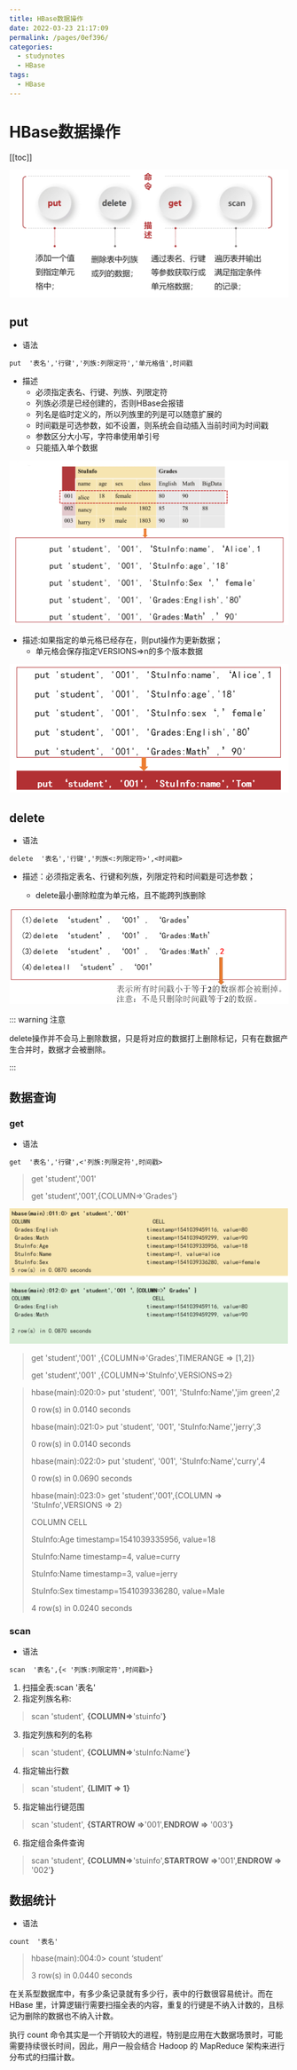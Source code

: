 ```yaml
---
title: HBase数据操作
date: 2022-03-23 21:17:09
permalink: /pages/0ef396/
categories:
  - studynotes
  - HBase
tags:
  - HBase
---
```

# HBase数据操作

[[toc]]

![1648040252250](./images/05/01.png)

## put

+ 语法

```shell
put  '表名','行键','列族:列限定符','单元格值',时间戳
```

+ 描述
  + 必须指定表名、行键、列族、列限定符
  + 列族必须是已经创建的，否则HBase会报错
  + 列名是临时定义的，所以列族里的列是可以随意扩展的
  + 时间戳是可选参数，如不设置，则系统会自动插入当前时间为时间戳
  + 参数区分大小写，字符串使用单引号
  + 只能插入单个数据

![1648040383661](./images/05/02.png)

+ 描述:如果指定的单元格已经存在，则put操作为更新数据；
  + 单元格会保存指定VERSIONS=>n的多个版本数据

![1648040442436](./images/05/03.png)

## delete

+ 语法

```shell
delete  '表名','行键','列族<:列限定符>',<时间戳>
```

+ 描述：必须指定表名、行键和列族，列限定符和时间戳是可选参数；

  + delete最小删除粒度为单元格，且不能跨列族删除

![1648040555789](./images/05/04.png)

::: warning 注意

delete操作并不会马上删除数据，只是将对应的数据打上删除标记，只有在数据产生合并时，数据才会被删除。

:::

## 数据查询

### get

+ 语法

```shell
get  '表名','行键',<'列族:列限定符',时间戳>
```

> get 'student','001'
>
> get 'student','001',{COLUMN=>'Grades'}

![1648040708426](./images/05/05.png)

> get 'student','001' ,{COLUMN=>'Grades',TIMERANGE => [1,2]}
>
> get 'student','001' ,{COLUMN=>'StuInfo',VERSIONS=>2} 

> hbase(main):020:0> put 'student', '001', 'StuInfo:Name','jim green',2
>
> 0 row(s) in 0.0140 seconds
>
> hbase(main):021:0> put 'student', '001', 'StuInfo:Name','jerry',3
>
> 0 row(s) in 0.0140 seconds
>
> hbase(main):022:0> put 'student', '001', 'StuInfo:Name','curry',4
>
> 0 row(s) in 0.0690 seconds
>
> hbase(main):023:0> get 'student','001',{COLUMN => 'StuInfo',VERSIONS => 2}
>
> COLUMN                                        CELL         
>
> StuInfo:Age                                  timestamp=1541039335956, value=18        
>
> StuInfo:Name                              timestamp=4, value=curry                     
>
> StuInfo:Name                              timestamp=3, value=jerry                                                           
>
> StuInfo:Sex                                   timestamp=1541039336280, value=Male    
>
> 4 row(s) in 0.0240 seconds                                                                                                             

### scan

+ 语法

```shell
scan  '表名',{< '列族:列限定符',时间戳>}
```

1. 扫描全表:scan '表名'
2. 指定列族名称:

> scan 'student', **{COLUMN=>**'stuinfo'**}**

3. 指定列族和列的名称

> scan 'student', **{COLUMN=>**'stuInfo:Name'**}**

4. 指定输出行数

> scan 'student',  **{LIMIT => **1**}**

5. 指定输出行键范围

> scan 'student', **{STARTROW =>**'001',**ENDROW =>** '003'**}**

6. 指定组合条件查询

> scan 'student', **{COLUMN=>**'stuinfo',**STARTROW =>**'001',**ENDROW =>** '002'**}**

## 数据统计

+ 语法

```shell
count  '表名'
```

> hbase(main):004:0> count ‘student’
>
> 3 row(s) in 0.0440 seconds

在关系型数据库中，有多少条记录就有多少行，表中的行数很容易统计。而在 HBase 里，计算逻辑行需要扫描全表的内容，重复的行键是不纳入计数的，且标记为删除的数据也不纳入计数。

执行 count 命令其实是一个开销较大的进程，特别是应用在大数据场景时，可能需要持续很长时间，因此，用户一般会结合 Hadoop 的 MapReduce 架构来进行分布式的扫描计数。

